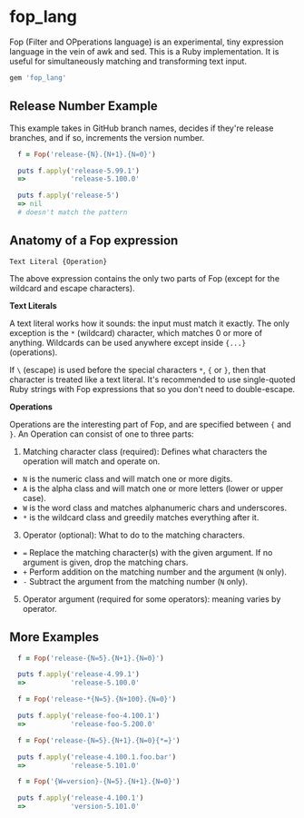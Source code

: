 # fop_lang

Fop (Filter and OPperations language) is an experimental, tiny expression language in the vein of awk and sed. This is a Ruby implementation. It is useful for simultaneously matching and transforming text input.

```ruby
gem 'fop_lang'
```

## Release Number Example

This example takes in GitHub branch names, decides if they're release branches, and if so, increments the version number.

```ruby
  f = Fop('release-{N}.{N+1}.{N=0}')

  puts f.apply('release-5.99.1')
  =>           'release-5.100.0'

  puts f.apply('release-5')
  => nil
  # doesn't match the pattern
```

## Anatomy of a Fop expression

`Text Literal {Operation}`

The above expression contains the only two parts of Fop (except for the wildcard and escape characters).

**Text Literals**

A text literal works how it sounds: the input must match it exactly. The only exception is the `*` (wildcard) character, which matches 0 or more of anything. Wildcards can be used anywhere except inside `{...}` (operations).

If `\` (escape) is used before the special characters `*`, `{` or `}`, then that character is treated like a text literal. It's recommended to use single-quoted Ruby strings with Fop expressions that so you don't need to double-escape.

**Operations**

Operations are the interesting part of Fop, and are specified between `{` and `}`. An Operation can consist of one to three parts:

1. Matching character class (required): Defines what characters the operation will match and operate on.
  * `N` is the numeric class and will match one or more digits.
  * `A` is the alpha class and will match one or more letters (lower or upper case).
  * `W` is the word class and matches alphanumeric chars and underscores.
  * `*` is the wildcard class and greedily matches everything after it.
3. Operator (optional): What to do to the matching characters.
  * `=` Replace the matching character(s) with the given argument. If no argument is given, drop the matching chars.
  * `+` Perform addition on the matching number and the argument (`N` only).
  * `-` Subtract the argument from the matching number (`N` only).
5. Operator argument (required for some operators): meaning varies by operator.

## More Examples

```ruby
  f = Fop('release-{N=5}.{N+1}.{N=0}')

  puts f.apply('release-4.99.1')
  =>           'release-5.100.0'
```

```ruby
  f = Fop('release-*{N=5}.{N+100}.{N=0}')

  puts f.apply('release-foo-4.100.1')
  =>           'release-foo-5.200.0'
```

```ruby
  f = Fop('release-{N=5}.{N+1}.{N=0}{*=}')

  puts f.apply('release-4.100.1.foo.bar')
  =>           'release-5.101.0'
```

```ruby
  f = Fop('{W=version}-{N=5}.{N+1}.{N=0}')

  puts f.apply('release-4.100.1')
  =>           'version-5.101.0'
```
